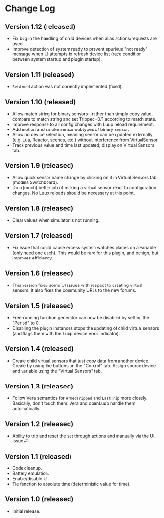 # Change Log

## Version 1.12 (released)

* Fix bug in the handling of child devices when alias actions/requests are used.
* Improve detection of system ready to prevent spurious "not ready" message when UI attempts to refresh device list (race condition between system startup and plugin startup).

## Version 1.11 (released)

* `SetArmed` action was not correctly implemented (fixed).

## Version 1.10 (released)

* Allow match string for binary sensors--rather than simply copy value, compare to match string and set Tripped=0/1 according to match state.
* Improve response to all config changes with Luup reload requirement.
* Add motion and smoke sensor subtypes of binary sensor.
* Allow no device selection, meaning sensor can be updated externally (e.g. Lua, Reactor, scenes, etc.) without interference from VirtualSensor.
* Track previous value and time last updated; display on Virtual Sensors tab.

## Version 1.9 (released)

* Allow quick sensor name change by clicking on it in Virtual Sensors tab (models Switchboard).
* Do a (much) better job of making a virtual sensor react to configuration changes. No Luup reloads should be necessary at this point.

## Version 1.8 (released)

* Clear values when simulator is not running.

## Version 1.7 (released)

* Fix issue that could cause excess system watches places on a variable (only need one each). This would be rare for this plugin, and benign, but improves efficiency.

## Version 1.6 (released)

* This version fixes some UI issues with respect to creating virtual sensors. It also fixes the community URLs to the new forums.

## Version 1.5 (released)

* Free-running function generator can now be disabled by setting the "Period" to 0.
* Disabling the plugin instances stops the updating of child virtual sensors (and flags them with the Luup device error indicator).

## Version 1.4 (released)

* Create child virtual sensors that just copy data from another device. Create by using the buttons on the "Control" tab. Assign source device and variable using the "Virtual Sensors" tab.

## Version 1.3 (released)

* Follow Vera semantics for `ArmedTripped` and `LastTrip` more closely. Basically, don't touch them. Vera and openLuup handle them automatically.

## Version 1.2 (released)

* Ability to trip and reset the set through actions and manually via the UI. Issue #1.

## Version 1.1 (released)

* Code cleanup.
* Battery emulation.
* Enable/disable UI.
* Tie function to absolute time (deterministic value for time).

## Version 1.0 (released)

* Initial release.
